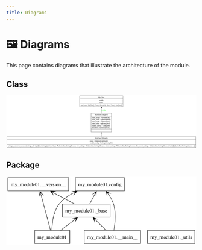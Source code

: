 ```yaml
---
title: Diagrams
---
```


# 🖼️ Diagrams

This page contains diagrams that illustrate the architecture of the module.

## Class

[![My Class - Class Diagram](../diagrams/classes/classes_my_module01.png "My Class - Class Diagram")](https://github.com/bybatkhuu/module.python-template/blob/main/docs/diagrams/classes/classes_my_module01.png)

## Package

[![My Class - Package Diagram](../diagrams/packages/packages_my_module01.png "My Class - Package Diagram")](https://github.com/bybatkhuu/module.python-template/blob/main/docs/diagrams/packages/packages_my_module01.png)
